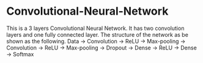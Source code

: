 # Convolutional-Neural-Network
This is a 3 layers Convolutional Neural Network. It has two convolution layers and one fully connected layer. The structure of the network as be shown as the following.
Data -> Convolution -> ReLU -> Max-pooling -> Convolution -> ReLU -> Max-pooling -> Dropout -> Dense -> ReLU -> Dense -> Softmax
